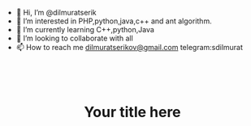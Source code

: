 - 👋 Hi, I’m @dilmuratserik
- 👀 I’m interested in PHP,python,java,c++ and ant algorithm.
- 🌱 I’m currently learning C++,python,Java
- 💞️ I’m looking to collaborate with all
- 📫 How to reach me dilmuratserikov@gmail.com telegram:sdilmurat
<div class="has-animation animation-ltr margin padding animate-in" data-delay="10">
        <h1>Your title here</h1>
    </div>
<style>
  h1 {
  text-align: center;
  height: 150px;
  line-height: 150px;
}
.has-animation {
  position: relative;
}

.has-animation.animate-in p,
.has-animation.animate-in div,
.has-animation.animate-in a,
.has-animation.animate-in img,
.has-animation.animate-in h1,
.has-animation.animate-in h2,
.has-animation.animate-in h3,
.has-animation.animate-in h4 {
  opacity: 0;
}

.has-animation.animate-in p,
.has-animation.animate-in div,
.has-animation.animate-in a,
.has-animation.animate-in img,
.has-animation.animate-in h1,
.has-animation.animate-in h2,
.has-animation.animate-in h3,
.has-animation.animate-in h4 {
  animation: textHidden 0.1s 1.1s forwards;
}

.has-animation.animate-in:before,
.has-animation.animate-in:after {
  content: "";
  position: absolute;
  top: 0;
  right: 0;
  height: 100%;
  z-index: 10;
}

.has-animation.animate-in:before {
  background-color: rgba(255, 0, 0, 1);
}

.has-animation.animate-in:after {
  background-color: rgba(97, 33, 15, 1);
  animation-delay: 0.5s;
}

.has-animation.animation-ltr.animate-in:before {
  animation: revealLTR 1.8s ease;
}

.has-animation.animation-ltr.animate-in:after {
  animation: revealLTR 1s 0.6s ease;
}

.has-animation.animation-rtl.animate-in:before {
  animation: revealRTL 1.8s ease;
}

.has-animation.animation-rtl.animate-in:after {
  animation: revealRTL 1s 0.6s ease;
}

@keyframes revealRTL {
  0% {
    width: 0;
    right: 0;
  }

  65% {
    width: 100%;
    right: 0;
  }

  100% {
    width: 0;
    right: 100%;
  }
}

@keyframes revealLTR {
  0% {
    width: 0;
    left: 0;
  }

  65% {
    width: 100%;
    left: 0;
  }

  100% {
    width: 0;
    left: 100%;
  }
}

@keyframes textHidden {
  0% {
    opacity: 0;
  }

  100% {
    opacity: 1;
  }
}
</style>
